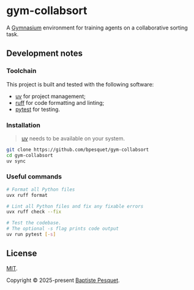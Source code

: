 # gym-collabsort

A [Gymnasium](https://gymnasium.farama.org/) environment for training agents on a collaborative sorting task.

## Development notes

### Toolchain

This project is built and tested with the following software:

- [uv](https://docs.astral.sh/uv/) for project management;
- [ruff](https://docs.astral.sh/ruff/) for code formatting and linting;
- [pytest](https://docs.pytest.org) for testing.

### Installation

> [uv](https://docs.astral.sh/uv/) needs to be available on your system.

```bash
git clone https://github.com/bpesquet/gym-collabsort
cd gym-collabsort
uv sync
```

### Useful commands

```bash
# Format all Python files
uvx ruff format

# Lint all Python files and fix any fixable errors
uvx ruff check --fix

# Test the codebase.
# The optional -s flag prints code output
uv run pytest [-s]
```

## License

[MIT](LICENSE).

Copyright © 2025-present [Baptiste Pesquet](https://www.bpesquet.fr).
